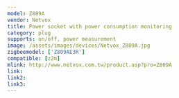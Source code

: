 ```yaml
---
model: Z809A
vendor: Netvox
title: Power socket with power consumption monitoring
category: plug
supports: on/off, power measurement
image: /assets/images/devices/Netvox_Z809A.jpg
zigbeemodel: ['Z809AE3R']
compatible: [z2m]
mlink: http://www.netvox.com.tw/product.asp?pro=Z809A
link: 
link2: 
link3: 
---
```

